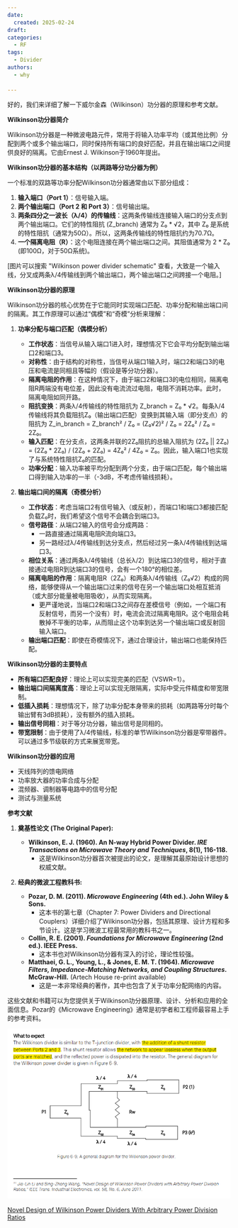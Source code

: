 ```yaml
---
date:
  created: 2025-02-24
draft: 
categories:
  - RF
tags:
  - Divider
authors:
  - why

---
```

好的，我们来详细了解一下威尔金森（Wilkinson）功分器的原理和参考文献。

**Wilkinson功分器简介**

Wilkinson功分器是一种微波电路元件，常用于将输入功率平均（或其他比例）分配到两个或多个输出端口，同时保持所有端口的良好匹配，并且在输出端口之间提供良好的隔离。它由Ernest J. Wilkinson于1960年提出。

**Wilkinson功分器的基本结构（以两路等分功分器为例）**

一个标准的双路等功率分配Wilkinson功分器通常由以下部分组成：

1.  **输入端口（Port 1）**：信号输入端。
2.  **两个输出端口（Port 2 和 Port 3）**：信号输出端。
3.  **两条四分之一波长（λ/4）的传输线**：这两条传输线连接输入端口的分支点到两个输出端口。它们的特性阻抗 (Z_branch) 通常为 Z₀ * √2，其中 Z₀ 是系统的特性阻抗（通常为50Ω）。所以，这两条传输线的特性阻抗约为70.7Ω。
4.  **一个隔离电阻（R）**：这个电阻连接在两个输出端口之间。其阻值通常为 2 * Z₀ (即100Ω，对于50Ω系统)。

[图片可以搜索 "Wilkinson power divider schematic" 查看，大致是一个输入线，分叉成两条λ/4传输线到两个输出端口，两个输出端口之间跨接一个电阻。]

**Wilkinson功分器的原理**

Wilkinson功分器的核心优势在于它能同时实现端口匹配、功率分配和输出端口间的隔离。其工作原理可以通过“偶模”和“奇模”分析来理解：

1.  **功率分配与端口匹配（偶模分析）**
    *   **工作状态**：当信号从输入端口1进入时，理想情况下它会平均分配到输出端口2和端口3。
    *   **对称性**：由于结构的对称性，当信号从端口1输入时，端口2和端口3的电压和电流是同相且等幅的（假设是等分功分器）。
    *   **隔离电阻的作用**：在这种情况下，由于端口2和端口3的电位相同，隔离电阻R两端没有电位差，因此没有电流流过电阻，电阻不消耗功率。此时，隔离电阻如同开路。
    *   **阻抗变换**：两条λ/4传输线的特性阻抗为 Z_branch = Z₀ * √2。每条λ/4传输线将其负载阻抗Z₀（输出端口匹配）变换到其输入端（即分支点）的阻抗为 Z_in_branch = Z_branch² / Z₀ = (Z₀√2)² / Z₀ = 2Z₀² / Z₀ = 2Z₀。
    *   **输入匹配**：在分支点，这两条并联的2Z₀阻抗的总输入阻抗为 (2Z₀ || 2Z₀) = (2Z₀ * 2Z₀) / (2Z₀ + 2Z₀) = 4Z₀² / 4Z₀ = Z₀。因此，输入端口1也实现了与系统特性阻抗Z₀的匹配。
    *   **功率分配**：输入功率被平均分配到两个分支，由于端口匹配，每个输出端口得到输入功率的一半（-3dB，不考虑传输线损耗）。

2.  **输出端口间的隔离（奇模分析）**
    *   **工作状态**：考虑当端口2有信号输入（或反射），而端口1和端口3都接匹配负载Z₀时，我们希望这个信号不会耦合到端口3。
    *   **信号路径**：从端口2输入的信号会分成两路：
        *   一路直接通过隔离电阻R流向端口3。
        *   另一路经过λ/4传输线到达分支点，然后经过另一条λ/4传输线到达端口3。
    *   **相位关系**：通过两条λ/4传输线（总长λ/2）到达端口3的信号，相对于直接通过电阻R到达端口3的信号，会有一个180°的相位差。
    *   **隔离电阻的作用**：隔离电阻R（2Z₀）和两条λ/4传输线（Z₀√2）构成的网络，能够使得从一个输出端口过来的信号在另一个输出端口处相互抵消（或大部分能量被电阻吸收），从而实现隔离。
        *   更严谨地说，当端口2和端口3之间存在差模信号（例如，一个端口有反射信号，而另一个没有）时，电流会流过隔离电阻R。这个电阻会耗散掉不平衡的功率，从而阻止这个功率到达另一个输出端口或反射回输入端口。
    *   **输出端口匹配**：即使在奇模情况下，通过合理设计，输出端口也能保持匹配。

**Wilkinson功分器的主要特点**

*   **所有端口匹配良好**：理论上可以实现完美的匹配（VSWR=1）。
*   **输出端口间隔离度高**：理论上可以实现无限隔离，实际中受元件精度和带宽限制。
*   **低插入损耗**：理想情况下，除了功率分配本身带来的损耗（如两路等分时每个输出臂有3dB损耗），没有额外的插入损耗。
*   **输出信号同相**：对于等分功分器，输出信号是同相的。
*   **带宽限制**：由于使用了λ/4传输线，标准的单节Wilkinson功分器是窄带器件。可以通过多节级联的方式来展宽带宽。

**Wilkinson功分器的应用**

*   天线阵列的馈电网络
*   功率放大器的功率合成与分配
*   混频器、调制器等电路中的信号分配
*   测试与测量系统

**参考文献**

1.  **奠基性论文 (The Original Paper):**
    *   **Wilkinson, E. J. (1960). An N-way Hybrid Power Divider. *IRE Transactions on Microwave Theory and Techniques*, 8(1), 116-118.**
        *   这是Wilkinson功分器首次被提出的论文，是理解其最原始设计思想的权威文献。

2.  **经典的微波工程教科书:**
    *   **Pozar, D. M. (2011). *Microwave Engineering* (4th ed.). John Wiley & Sons.**
        *   这本书的第七章（Chapter 7: Power Dividers and Directional Couplers）详细介绍了Wilkinson功分器，包括其原理、设计方程和多节设计。这是学习微波工程最常用的教科书之一。
    *   **Collin, R. E. (2001). *Foundations for Microwave Engineering* (2nd ed.). IEEE Press.**
        *   这本书也对Wilkinson功分器有深入的讨论，理论性较强。
    *   **Matthaei, G. L., Young, L., & Jones, E. M. T. (1964). *Microwave Filters, Impedance-Matching Networks, and Coupling Structures*. McGraw-Hill.** (Artech House re-print available)
        *   这是一本非常经典的著作，其中也包含了关于功率分配网络的内容。

这些文献和书籍可以为您提供关于Wilkinson功分器原理、设计、分析和应用的全面信息。Pozar的《Microwave Engineering》通常是初学者和工程师最容易上手的参考资料。



![alt text](image/image_wilkinson.png)

[Novel Design of Wilkinson Power Dividers With
Arbitrary Power Division Ratios](https://ieeexplore.ieee.org/stamp/stamp.jsp?tp=&arnumber=5546961)